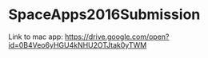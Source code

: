 # SpaceApps2016Submission

Link to mac app: https://drive.google.com/open?id=0B4Veo6yHGU4kNHU2OTJtak0yTWM

